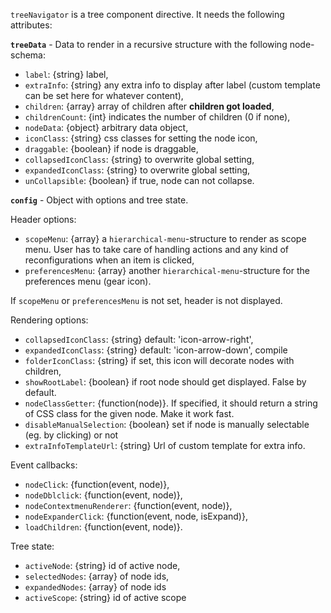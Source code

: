 `treeNavigator` is a tree component directive. It needs the following attributes:

__`treeData`__ - Data to render in a recursive structure with the following node-schema:

  * `label`: {string} label,
  * `extraInfo`: {string} any extra info to display after label (custom template can be set here for whatever content),
  * `children`: {array} array of children after __children got loaded__,
  * `childrenCount`: {int} indicates the number of children (0 if none),
  * `nodeData`: {object} arbitrary data object,
  * `iconClass`: {string} css classes for setting the node icon,
  * `draggable`: {boolean} if node is draggable,
  * `collapsedIconClass`: {string} to overwrite global setting,
  * `expandedIconClass`: {string} to overwrite global setting,
  * `unCollapsible`: {boolean} if true, node can not collapse.

__`config`__ - Object with options and tree state.

Header options:

   * `scopeMenu`: {array} a `hierarchical-menu`-structure to render as scope menu. User has to take care of
   handling actions and any kind of reconfigurations when an item is clicked,
   * `preferencesMenu`: {array} another `hierarchical-menu`-structure for the preferences menu (gear icon).

If `scopeMenu` or `preferencesMenu` is not set, header is not displayed.

Rendering options:

   * `collapsedIconClass`: {string} default: 'icon-arrow-right',
   * `expandedIconClass`: {string} default: 'icon-arrow-down', compile
   * `folderIconClass`: {string} if set, this icon will decorate nodes with children,
   * `showRootLabel`: {boolean} if root node should get displayed. False by default.
   * `nodeClassGetter`: {function(node)}. If specified, it should return a string of CSS class for the given node.
   Make it work fast.
   * `disableManualSelection`: {boolean} set if node is manually selectable (eg. by clicking) or not
   * `extraInfoTemplateUrl`: {string} Url of custom template for extra info.

Event callbacks:

   * `nodeClick`: {function(event, node)},
   * `nodeDblclick`: {function(event, node)},
   * `nodeContextmenuRenderer`: {function(event, node)},
   * `nodeExpanderClick`: {function(event, node, isExpand)},
   * `loadChildren`: {function(event, node)}.

Tree state:

   * `activeNode`: {string} id of active node,
   * `selectedNodes`: {array} of node ids,
   * `expandedNodes`: {array} of node ids
   * `activeScope`: {string} id of active scope